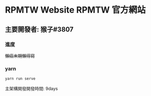 # RPMTW Website RPMTW 官方網站

## 主要開發者: 猴子#3807

### 進度

~~懶癌末期懶得寫~~

### yarn

```cmd
yarn run serve
```

主架構開發開發時間: 9days
